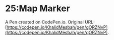 # 25:Map Marker

A Pen created on CodePen.io. Original URL: [https://codepen.io/KhalidMesbah/pen/gORZNvP](https://codepen.io/KhalidMesbah/pen/gORZNvP).


